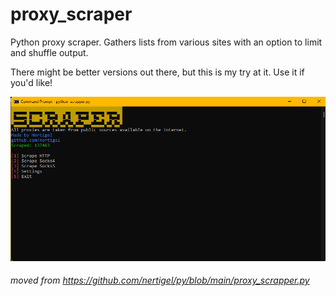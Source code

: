# proxy_scraper
Python proxy scraper. Gathers lists from various sites with an option to limit and shuffle output.

There might be better versions out there, but this is my try at it. Use it if you'd like!

![image](scraper.png)

###### moved from https://github.com/nertigel/py/blob/main/proxy_scrapper.py

